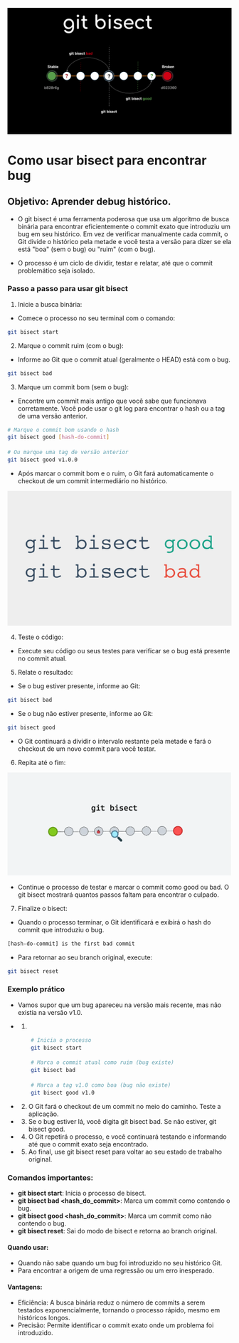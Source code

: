 ![Imagem submodule.](../img/bisect-banner.png)
# Como usar bisect para encontrar bug

## Objetivo: Aprender debug histórico.

- O git bisect é uma ferramenta poderosa que usa um algoritmo de busca binária para encontrar eficientemente o commit exato que introduziu um bug em seu histórico. Em vez de verificar manualmente cada commit, o Git divide o histórico pela metade e você testa a versão para dizer se ela está "boa" (sem o bug) ou "ruim" (com o bug).

- O processo é um ciclo de dividir, testar e relatar, até que o commit problemático seja isolado.

### Passo a passo para usar git bisect

1. Inicie a busca binária:

- Comece o processo no seu terminal com o comando:

```sh
git bisect start
```

2. Marque o commit ruim (com o bug):

- Informe ao Git que o commit atual (geralmente o HEAD) está com o bug.

```sh
git bisect bad
```

3. Marque um commit bom (sem o bug):

- Encontre um commit mais antigo que você sabe que funcionava corretamente. Você pode usar o git log para encontrar o hash ou a tag de uma versão anterior.

```sh
# Marque o commit bom usando o hash
git bisect good [hash-do-commit]

# Ou marque uma tag de versão anterior
git bisect good v1.0.0
```

- Após marcar o commit bom e o ruim, o Git fará automaticamente o checkout de um commit intermediário no histórico.

![Imagem submodule.](../img/bisect-good-and-bad.png)

4. Teste o código:

- Execute seu código ou seus testes para verificar se o bug está presente no commit atual.

5. Relate o resultado:

* Se o bug estiver presente, informe ao Git:

```sh
git bisect bad
```

* Se o bug não estiver presente, informe ao Git:

```sh
git bisect good
```

- O Git continuará a dividir o intervalo restante pela metade e fará o checkout de um novo commit para você testar.

6. Repita até o fim:

![Imagem submodule.](../img/bug-bisect-banner.png)

- Continue o processo de testar e marcar o commit como good ou bad. O git bisect mostrará quantos passos faltam para encontrar o culpado.

7. Finalize o bisect:

- Quando o processo terminar, o Git identificará e exibirá o hash do commit que introduziu o bug.

```sh
[hash-do-commit] is the first bad commit
```

- Para retornar ao seu branch original, execute:

```sh
git bisect reset
```

### Exemplo prático

- Vamos supor que um bug apareceu na versão mais recente, mas não existia na versão v1.0.

* 1.
    ```sh
        # Inicia o processo
        git bisect start

        # Marca o commit atual como ruim (bug existe)
        git bisect bad

        # Marca a tag v1.0 como boa (bug não existe)
        git bisect good v1.0

* 2. O Git fará o checkout de um commit no meio do caminho. Teste a aplicação.
* 3. Se o bug estiver lá, você digita git bisect bad. Se não estiver, git bisect good.
* 4. O Git repetirá o processo, e você continuará testando e informando até que o commit exato seja encontrado.
* 5. Ao final, use git bisect reset para voltar ao seu estado de trabalho original.

### Comandos importantes:
* **git bisect start**: Inicia o processo de bisect. 
* **git bisect bad <hash_do_commit>**: Marca um commit como contendo o bug. 
* **git bisect good <hash_do_commit>**: Marca um commit como não contendo o bug. 
* **git bisect reset**: Sai do modo de bisect e retorna ao branch original. 

#### Quando usar:
* Quando não sabe quando um bug foi introduzido no seu histórico Git. 
* Para encontrar a origem de uma regressão ou um erro inesperado. 

#### Vantagens:
* Eficiência: A busca binária reduz o número de commits a serem testados exponencialmente, tornando o processo rápido, mesmo em históricos longos. 
* Precisão: Permite identificar o commit exato onde um problema foi introduzido.

